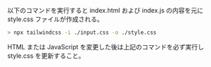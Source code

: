 以下のコマンドを実行すると index.html および index.js の内容を元に style.css ファイルが作成される。

```sh
> npx tailwindcss -i ./input.css -o ./style.css
```

HTML または JavaScript を変更した後は上記のコマンドを必ず実行し style.css を更新すること。
